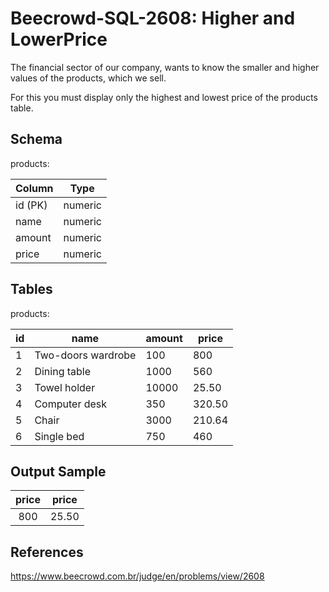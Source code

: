# Beecrowd-SQL-2608: Higher and LowerPrice

The financial sector of our company, wants to know the smaller and higher values of the products, which we sell.

For this you must display only the highest and lowest price of the products table.

## Schema
products:

| Column  | Type    |
|---------|---------|
| id (PK) | numeric |
| name    | numeric |
| amount  | numeric |
| price   | numeric |




## Tables
products:

| id  | name                | amount | price  |
|-----|---------------------|--------|--------|
| 1   | Two-doors wardrobe  | 100    | 800    |
| 2   | Dining table        | 1000   | 560    |
| 3   | Towel holder        | 10000  | 25.50  |
| 4   | Computer desk       | 350    | 320.50 |
| 5   | Chair               | 3000   | 210.64 |
| 6   | Single bed          | 750    | 460    |


## Output Sample

| price | price |
|:-----:|:-----:|
|  800  | 25.50 |

## References
https://www.beecrowd.com.br/judge/en/problems/view/2608